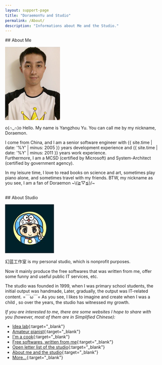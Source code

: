 ```yaml
---
layout: support-page
title: "DoraemonYu and Studio"
permalink: /About/
description: "Informations about Me and the Studio."
---
```


<div class="col-md-12" markdown="1">
## About Me

![my picture](/assets/img/me.jpg)

o(∩_∩)o Hello. My name is Yangzhou Yu. You can call me by my nickname, Doraemon. 

I come from China, and I am a senior software engineer with {{ site.time | date: '%Y' | minus: 2005 }} years development experience and {{ site.time | date: '%Y' | minus: 2011 }} years work experience.  
Furthermore, I am a MCSD (certified by Microsoft) and System-Architect (certified by government agency).  

In my leisure time, I love to read books on science and art, sometimes play piano alone, and sometimes travel with my friends. BTW, my nickname as you see, I am a fan of Doraemon ~\\(≧▽≦)/~
</div>


<div class="col-md-12" >&nbsp;</div>


<div class="col-md-12" markdown="1">
## About Studio

![my logo](/assets/img/me2.jpg)

幻蓝工作室 is my personal studio, which is nonprofit purposes.  

Now it mainly produce the free softwares that was written from me, offer some funny and useful public IT services, etc.

The studio was founded in 1999, when I was primary school students, the initial output was handmade, Later, gradually, the output was IT-related content.  =￣ω￣= As you see, I likes to imagine and create when I was a child , so over the years, the studio has witnessed my growth.

*If you are interested to me, there are some websites I hope to share with you (however, most of them are in Simplified Chinese):* 


* [Idea lab](https://idea-lab.yuyangzhou.name){:target="_blank"}
* [Amateur pianist](https://piano.yuyangzhou.name){:target="_blank"}
* [I'm a cook](https://food.yuyangzhou.name){:target="_blank"}
* [Free softwares, written from me](http://soft.yuyangzhou.name){:target="_blank"}
* [Open letter list of the studio](http://soft.yuyangzhou.name/Email/OpenLetterList.html){:target="_blank"}
* [About me and the studio](http://me.yuyangzhou.name){:target="_blank"}
* [More...](http://nav.yuyangzhou.name){:target="_blank"}
</div>

